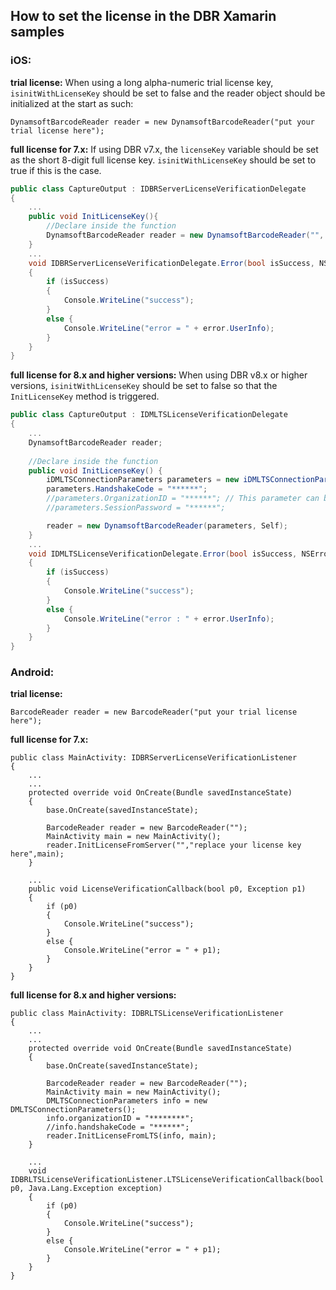 ## How to set the license in the DBR Xamarin samples

### iOS:
**trial license:**
When using a long alpha-numeric trial license key, `isinitWithLicenseKey` should be set to false and the reader object should be initialized at the start as such:
```
DynamsoftBarcodeReader reader = new DynamsoftBarcodeReader("put your trial license here");
```

**full license for 7.x:**
If using DBR v7.x, the `licenseKey` variable should be set as the short 8-digit full license key. `isinitWithLicenseKey` should be set to true if this is the case.
```csharp
public class CaptureOutput : IDBRServerLicenseVerificationDelegate
{
    ...
    public void InitLicenseKey(){
        //Declare inside the function
        DynamsoftBarcodeReader reader = new DynamsoftBarcodeReader("", "full license here", Self);
    }
    ...
    void IDBRServerLicenseVerificationDelegate.Error(bool isSuccess, NSError error)
    {
        if (isSuccess)
        {
            Console.WriteLine("success");
        }
        else {
            Console.WriteLine("error = " + error.UserInfo);
        }
    }
}
```

**full license for 8.x and higher versions:**
When using DBR v8.x or higher versions, `isinitWithLicenseKey` should be set to false so that the `InitLicenseKey` method is triggered. 
```csharp
public class CaptureOutput : IDMLTSLicenseVerificationDelegate
{
    ...
    DynamsoftBarcodeReader reader;
    
    //Declare inside the function
    public void InitLicenseKey() {
        iDMLTSConnectionParameters parameters = new iDMLTSConnectionParameters();
        parameters.HandshakeCode = "******";
        //parameters.OrganizationID = "******"; // This parameter can be used instead of HandshakeCode to set the license when using dbr v8.4 and above.
        //parameters.SessionPassword = "******";

        reader = new DynamsoftBarcodeReader(parameters, Self);
    }
    ...
    void IDMLTSLicenseVerificationDelegate.Error(bool isSuccess, NSError error)
    {
        if (isSuccess)
        {
            Console.WriteLine("success");
        }
        else {
            Console.WriteLine("error : " + error.UserInfo);
        }
    }
}
```

### Android: 

**trial license:**
```
BarcodeReader reader = new BarcodeReader("put your trial license here");
```

**full license for 7.x:**
```
public class MainActivity: IDBRServerLicenseVerificationListener
{
    ...
    ...
    protected override void OnCreate(Bundle savedInstanceState)	
    {
        base.OnCreate(savedInstanceState);

        BarcodeReader reader = new BarcodeReader("");
        MainActivity main = new MainActivity();
        reader.InitLicenseFromServer("","replace your license key here",main);
    }
    
    ...
    public void LicenseVerificationCallback(bool p0, Exception p1)
    {
        if (p0)
        {
            Console.WriteLine("success");
        }
        else {
            Console.WriteLine("error = " + p1);
        }
    }
}

```
**full license for 8.x and higher versions:**
```
public class MainActivity: IDBRLTSLicenseVerificationListener
{
    ...
    ...
    protected override void OnCreate(Bundle savedInstanceState)	
    {
        base.OnCreate(savedInstanceState);

        BarcodeReader reader = new BarcodeReader("");
        MainActivity main = new MainActivity();
        DMLTSConnectionParameters info = new DMLTSConnectionParameters();
        info.organizationID = "********";
        //info.handshakeCode = "******";
        reader.InitLicenseFromLTS(info, main);
    }
    
    ...
    void IDBRLTSLicenseVerificationListener.LTSLicenseVerificationCallback(bool p0, Java.Lang.Exception exception)
    {
        if (p0)
        {
            Console.WriteLine("success");
        }
        else {
            Console.WriteLine("error = " + p1);
        }
    }
}

```
